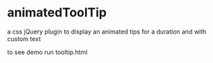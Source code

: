 animatedToolTip
===============

a css jQuery plugin to display an animated tips for a duration and with custom text

to see demo run tooltip.html
